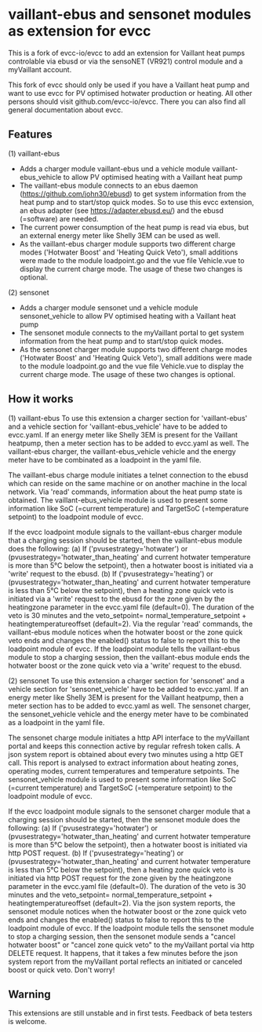 # vaillant-ebus and sensonet modules as extension for evcc 

This is a fork of evcc-io/evcc to add an extension for Vaillant heat pumps controlable via ebusd or via the sensoNET (VR921) control module and a myVaillant account.

This fork of evcc should only be used if you have a Vaillant heat pump and want to use evcc for PV optimised hotwater production or heating.
All other persons should visit github.com/evcc-io/evcc. There you can also find all general documentation about evcc.

## Features
(1) vaillant-ebus
- Adds a charger module vaillant-ebus und a vehicle module vaillant-ebus_vehicle to allow PV optimised heating with a Vaillant heat pump
- The vaillant-ebus module connects to an ebus daemon (https://github.com/john30/ebusd) to get system information from the heat pump and to start/stop quick modes. So to use this evcc extension, an ebus adapter (see https://adapter.ebusd.eu/) and the ebusd (=software) are needed. 
- The current power consumption of the heat pump is read via ebus, but an external energy meter like Shelly 3EM can be used as well.
- As the vaillant-ebus charger module supports two different charge modes ('Hotwater Boost' and 'Heating Quick Veto'), small additions were made to the
  module loadpoint.go and the vue file Vehicle.vue to display the current charge mode. The usage of these two changes is optional. 

(2) sensonet
- Adds a charger module sensonet und a vehicle module sensonet_vehicle to allow PV optimised heating with a Vaillant heat pump
- The sensonet module connects to the myVaillant portal to get system information from the heat pump and to start/stop quick modes.
- As the sensonet charger module supports two different charge modes ('Hotwater Boost' and 'Heating Quick Veto'), small additions were made to the
  module loadpoint.go and the vue file Vehicle.vue to display the current charge mode. The usage of these two changes is optional. 

## How it works
(1) vaillant-ebus
To use this extension a charger section for 'vaillant-ebus' and a vehicle section for 'vaillant-ebus_vehicle' have to be added to evcc.yaml. If an energy meter like Shelly 3EM is present for the Vaillant heatpump, then a meter section has to be added to evcc.yaml as well.
The vaillant-ebus charger, the vaillant-ebus_vehicle vehicle and the energy meter have to be combinated as a loadpoint in the yaml file.

The vaillant-ebus charge module initiates a telnet connection to the ebusd which can reside on the same machine or on another machine in the local network. Via 'read' commands, information about the heat pump state is obtained. The vaillant-ebus_vehicle module is used to present some information like SoC (=current temperature) and TargetSoC (=temperature setpoint) to the loadpoint module of evcc.

If the evcc loadpoint module signals to the vaillant-ebus charger module that a charging session should be started, then the vaillant-ebus module does the following:
   (a) If ('pvusestrategy='hotwater') or (pvusestrategy='hotwater_than_heating' and current hotwater temperature is more than 5°C below the setpoint), then a hotwater boost is initiated via a 'write' request to the ebusd.
   (b) If ('pvusestrategy='heating') or (pvusestrategy='hotwater_than_heating' and current hotwater temperature is less than 5°C below the setpoint), then
         a heating zone quick veto is initiated via a 'write' request to the ebusd for the zone given by the heatingzone parameter in the evcc.yaml file (default=0). 
        The duration of the veto is 30 minutes and the veto_setpoint= normal_temperature_setpoint + heatingtemperatureoffset (default=2).
Via the regular 'read' commands, the vaillant-ebus module notices when the hotwater boost or the zone quick veto ends and changes the enabled() status to false to report this to the loadpoint module of evcc.
If the loadpoint module tells the vaillant-ebus module to stop a charging session, then the vaillant-ebus module ends the hotwater boost or the zone quick veto via a 'write' request to the ebusd.

(2) sensonet
To use this extension a charger section for 'sensonet' and a vehicle section for 'sensonet_vehicle' have to be added to evcc.yaml. If an energy meter
like Shelly 3EM is present for the Vaillant heatpump, then a meter section has to be added to evcc.yaml as well.
The sensonet charger, the sensonet_vehicle vehicle and the energy meter have to be combinated as a loadpoint in the yaml file.

The sensonet charge module initiates a http API interface to the myVaillant portal and keeps this connection active by regular refresh token calls.
A json system report is obtained about every two minutes using a http GET call. This report is analysed to extract information about heating zones, operating modes, current temperatures and temperature setpoints.
The sensonet_vehicle module is used to present some information like SoC (=current temperature) and TargetSoC (=temperature setpoint) to the loadpoint module of evcc.

If the evcc loadpoint module signals to the sensonet charger module that a charging session should be started, then the sensonet module does the following:
   (a) If ('pvusestrategy='hotwater') or (pvusestrategy='hotwater_than_heating' and current hotwater temperature is more than 5°C below the setpoint), then
         a hotwater boost is initiated via http POST request.
   (b) If ('pvusestrategy='heating') or (pvusestrategy='hotwater_than_heating' and current hotwater temperature is less than 5°C below the setpoint), then
         a heating zone quick veto is initiated via http POST request for the zone given by the heatingzone parameter in the evcc.yaml file (default=0). 
        The duration of the veto is 30 minutes and the veto_setpoint= normal_temperature_setpoint + heatingtemperatureoffset (default=2).
Via the json system reports, the sensonet module notices when the hotwater boost or the zone quick veto ends and changes the enabled() status to false to report
this to the loadpoint module of evcc.
If the loadpoint module tells the sensonet module to stop a charging session, then the sensonet module sends a "cancel hotwater boost" or "cancel zone quick veto" to the myVaillant portal via http DELETE request.
It happens, that it takes a few minutes before the json system report from the myVaillant portal reflects an initiated or canceled boost or quick veto. Don't worry!

## Warning

This extensions are still unstable and in first tests.
Feedback of beta testers is welcome.
